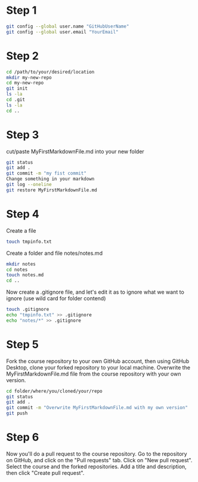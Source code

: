 # Step 1

```bash
git config --global user.name "GitHubUserName"   
git config --global user.email "YourEmail"
```

# Step 2

```bash
cd /path/to/your/desired/location
mkdir my-new-repo
cd my-new-repo
git init
ls -la
cd .git
ls -la
cd ..
```

# Step 3

cut/paste MyFirstMarkdownFile.md into your new folder

```bash
git status
git add .
git commit -m "my fist commit"
Change something in your markdown
git log --oneline
git restore MyFirstMarkdownFile.md
```

# Step 4

Create a file 
```bash
touch tmpinfo.txt
```

Create a folder and file notes/notes.md
```bash
mkdir notes
cd notes
touch notes.md
cd ..
```

Now create a .gitignore file, and let's edit it as to ignore what we want to ignore (use wild card for folder contend)
```bash
touch .gitignore
echo "tmpinfo.txt" >> .gitignore
echo "notes/*" >> .gitignore
```

# Step 5

Fork the course repository to your own GitHub account, then using GitHub Desktop, clone your forked repository to your local machine.
Overwrite the MyFirstMarkdownFile.md file from the course repository with your own version.

```bash
cd folder/where/you/cloned/your/repo
git status
git add .
git commit -m "Overwrite MyFirstMarkdownFile.md with my own version"
git push 
```

# Step 6

Now you'll do a pull request to the course repository.
Go to the repository on GitHub, and click on the "Pull requests" tab. Click on "New pull request". Select the course and the forked repositories. Add a title and description, then click "Create pull request".